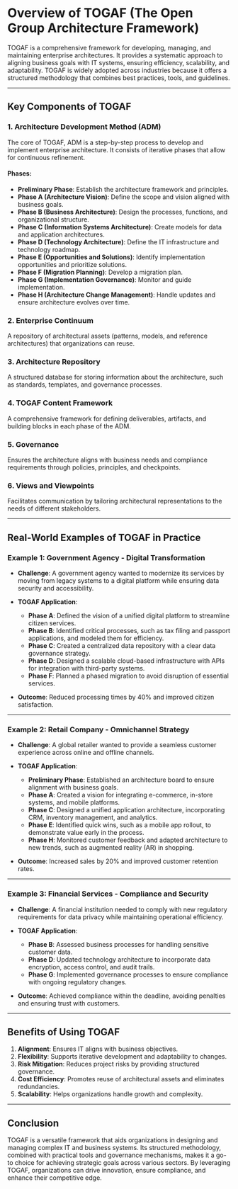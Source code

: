 # Overview of TOGAF (The Open Group Architecture Framework)

TOGAF is a comprehensive framework for developing, managing, and maintaining enterprise architectures. It provides a systematic approach to aligning business goals with IT systems, ensuring efficiency, scalability, and adaptability. TOGAF is widely adopted across industries because it offers a structured methodology that combines best practices, tools, and guidelines.

---

## Key Components of TOGAF

### 1. Architecture Development Method (ADM)
The core of TOGAF, ADM is a step-by-step process to develop and implement enterprise architecture. It consists of iterative phases that allow for continuous refinement.

#### Phases:
- **Preliminary Phase**: Establish the architecture framework and principles.
- **Phase A (Architecture Vision)**: Define the scope and vision aligned with business goals.
- **Phase B (Business Architecture)**: Design the processes, functions, and organizational structure.
- **Phase C (Information Systems Architecture)**: Create models for data and application architectures.
- **Phase D (Technology Architecture)**: Define the IT infrastructure and technology roadmap.
- **Phase E (Opportunities and Solutions)**: Identify implementation opportunities and prioritize solutions.
- **Phase F (Migration Planning)**: Develop a migration plan.
- **Phase G (Implementation Governance)**: Monitor and guide implementation.
- **Phase H (Architecture Change Management)**: Handle updates and ensure architecture evolves over time.

### 2. Enterprise Continuum
A repository of architectural assets (patterns, models, and reference architectures) that organizations can reuse.

### 3. Architecture Repository
A structured database for storing information about the architecture, such as standards, templates, and governance processes.

### 4. TOGAF Content Framework
A comprehensive framework for defining deliverables, artifacts, and building blocks in each phase of the ADM.

### 5. Governance
Ensures the architecture aligns with business needs and compliance requirements through policies, principles, and checkpoints.

### 6. Views and Viewpoints
Facilitates communication by tailoring architectural representations to the needs of different stakeholders.

---

## Real-World Examples of TOGAF in Practice

### **Example 1: Government Agency - Digital Transformation**
- **Challenge**: A government agency wanted to modernize its services by moving from legacy systems to a digital platform while ensuring data security and accessibility.

- **TOGAF Application**:
    - **Phase A**: Defined the vision of a unified digital platform to streamline citizen services.
    - **Phase B**: Identified critical processes, such as tax filing and passport applications, and modeled them for efficiency.
    - **Phase C**: Created a centralized data repository with a clear data governance strategy.
    - **Phase D**: Designed a scalable cloud-based infrastructure with APIs for integration with third-party systems.
    - **Phase F**: Planned a phased migration to avoid disruption of essential services.

- **Outcome**: Reduced processing times by 40% and improved citizen satisfaction.

---

### **Example 2: Retail Company - Omnichannel Strategy**
- **Challenge**: A global retailer wanted to provide a seamless customer experience across online and offline channels.

- **TOGAF Application**:
    - **Preliminary Phase**: Established an architecture board to ensure alignment with business goals.
    - **Phase A**: Created a vision for integrating e-commerce, in-store systems, and mobile platforms.
    - **Phase C**: Designed a unified application architecture, incorporating CRM, inventory management, and analytics.
    - **Phase E**: Identified quick wins, such as a mobile app rollout, to demonstrate value early in the process.
    - **Phase H**: Monitored customer feedback and adapted architecture to new trends, such as augmented reality (AR) in shopping.

- **Outcome**: Increased sales by 20% and improved customer retention rates.

---

### **Example 3: Financial Services - Compliance and Security**
- **Challenge**: A financial institution needed to comply with new regulatory requirements for data privacy while maintaining operational efficiency.

- **TOGAF Application**:
    - **Phase B**: Assessed business processes for handling sensitive customer data.
    - **Phase D**: Updated technology architecture to incorporate data encryption, access control, and audit trails.
    - **Phase G**: Implemented governance processes to ensure compliance with ongoing regulatory changes.

- **Outcome**: Achieved compliance within the deadline, avoiding penalties and ensuring trust with customers.

---

## Benefits of Using TOGAF

1. **Alignment**: Ensures IT aligns with business objectives.
2. **Flexibility**: Supports iterative development and adaptability to changes.
3. **Risk Mitigation**: Reduces project risks by providing structured governance.
4. **Cost Efficiency**: Promotes reuse of architectural assets and eliminates redundancies.
5. **Scalability**: Helps organizations handle growth and complexity.

---

## Conclusion

TOGAF is a versatile framework that aids organizations in designing and managing complex IT and business systems. Its structured methodology, combined with practical tools and governance mechanisms, makes it a go-to choice for achieving strategic goals across various sectors. By leveraging TOGAF, organizations can drive innovation, ensure compliance, and enhance their competitive edge.
